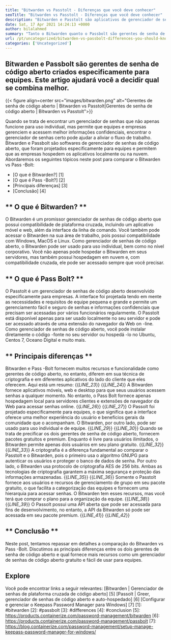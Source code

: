 ```yaml
---
title: "Bitwarden vs Passtolt - Diferenças que você deve conhecer" 
seoTitle: "Bitwarden vs Passtolt - Diferenças que você deve conhecer" 
description: "Bitwarden e Passtolt são aplicativos de gerenciador de senhas de código aberto criados para equipes. Este artigo ajudará você a decidir qual se combina melhor." 
date: Sat, 17 Apr 2021 14:24:13 +0000
author: bilalahmed
summary: "Tanto o Bitwarden quanto o Passbolt são gerentes de senha de código aberto criados especificamente para equipes. Este artigo ajudará você a decidir qual se combina melhor." 
url: /pt/uncategorized/bitwarden-vs-passbolt-differences-you-should-know/
categories: ['Uncategorized']
---
```


## Bitwarden e Passbolt são gerentes de senha de código aberto criados especificamente para equipes. Este artigo ajudará você a decidir qual se combina melhor.

{{< figure align=center src="images/bitwarden.png" alt="Gerentes de senha de código aberto | Bitwarden vs Passtolt|Gerentes de senha de código aberto | Bitwarden vs Passtolt">}}

Quando se trata de encontrar um gerenciador de senhas que não apenas funcione para uso individual, mas permite que equipes e empresas gerenciem e acessem melhor informações confidenciais, encontrar o gerenciador de senhas certo pode ajudar a aliviar o fluxo de trabalho. Bitwarden e Passbolt são softwares de gerenciador de senhas de código aberto, que foram projetados especificamente para equipes e permitem que as empresas hospedem os aplicativos localmente ou na nuvem. Abordaremos os seguintes tópicos neste post para comparar o Bitwarden vs Pass -Bolt:
  * [O que é Bitwarden?] [1]
  * [O que é Pass -Bolt?] [2]
  * [Principais diferenças] [3]
  * [Conclusão] [4]

## ** O que é Bitwarden? **
O Bitwarden é um promissor gerenciador de senhas de código aberto que possui compatibilidade de plataforma cruzada, incluindo um aplicativo móvel e web, além da interface da linha de comando. Você também pode acessar o Bitwarden na sua área de trabalho, pois possui compatibilidade com Windows, MacOS e Linux. Como gerenciador de senhas de código aberto, o Bitwarden pode ser usado para uso individual, bem como no nível corporativo. Você não apenas pode hospedar o Bitwarden em seus servidores, mas também possui hospedagem em nuvem e, com compatibilidade cruzada, ele pode ser acessado sempre que você precisar.

## ** O que é Pass Bolt? **
O Passtolt é um gerenciador de senhas de código aberto desenvolvido especificamente para empresas. A interface foi projetada tendo em mente as necessidades e requisitos de equipe pequena e grande e permite um gerenciamento fácil e seguro de senhas e informações confidenciais que precisam ser acessadas por vários funcionários regularmente. O Passtolt está disponível apenas para ser usado localmente no seu servidor e pode ser acessado através de uma extensão do navegador da Web on -line. Como gerenciador de senhas de código aberto, você pode instalar diretamente o código -fonte no seu servidor ou hospedá -lo no Ubuntu, Centos 7, Oceano Digital e muito mais.

## ** Principais diferenças **
Bitwarden e Pass -Bolt fornecem muitos recursos e funcionalidade como gerentes de código aberto, no entanto, diferem em sua técnica de criptografia e em diferentes aplicativos do lado do cliente que eles oferecem. Aqui está um resumo:
{{_LINE_23_}}
{{_LINE_24_}}
    A Bitwarden fornece aplicativos móveis, web e desktop para que seus usuários acessem senhas a qualquer momento. No entanto, o Pass Bolt fornece apenas hospedagem local para servidores clientes e extensões de navegador da Web para acessar senhas online.
{{_LINE_26_}}
{{_LINE_27_}}
    O Passolt foi projetado especificamente para equipes, o que significa que a interface oferece uma melhor experiência do usuário e benefícios gerais da comunidade que o acompanham. O Bitwarden, por outro lado, pode ser usado para uso individual e de equipe.
{{_LINE_29_}}
{{_LINE_30_}}
    Quando se trata de precificar os dois gerentes de senha de código aberto, fornecem pacotes gratuitos e premium. Enquanto é livre para usuários ilimitados, o Bitwarden permite apenas dois usuários em seu plano gratuito.
{{_LINE_32_}}
{{_LINE_33_}}
    A criptografia é a diferença fundamental ao comparar o Passtolt e o Bitwarden, pois o primeiro usa o algoritmo GNUPG para autenticar os usuários e proteger o banco de dados de senha. Por outro lado, o Bitwarden usa protocolo de criptografia AES de 256 bits. Ambas as tecnologias de criptografia garantem a máxima segurança e proteção das informações armazenadas.
{{_LINE_35_}}
{{_LINE_36_}}
    Somente o Passtolt fornece aos usuários e recursos de gerenciamento de grupo em seu pacote gratuito, o que facilita a categorização das equipes e fornecem uma hierarquia para acessar senhas. O Bitwarden tem esses recursos, mas você terá que comprar o plano para a organização da equipe.
{{_LINE_38_}}
{{_LINE_39_}}
    O Passolt possui uma API aberta que pode ser acessada para fins de desenvolvimento, no entanto, a API da Bitwarden só pode ser acessada em seu pacote premium.
{{_LINE_41_}}
{{_LINE_42_}}

## ** Conclusão **
Neste post, tentamos repassar em detalhes a comparação do Bitwarden vs Pass -Bolt. Discutimos as principais diferenças entre os dois gerentes de senha de código aberto e qual fornece mais recursos como um gerenciador de senhas de código aberto gratuito e fácil de usar para equipes.

## Explore
Você pode encontrar links a seguir relevantes:
[Bitwarden | Gerenciador de senhas de plataforma cruzada de código aberto] [5]
[Passolt | Greer, gerenciador de senhas de código aberto e auto-hospedado] [6]
[Configurar e gerenciar o Keepass Password Manager para Windows] [7]
[1]: #bitwarden
[2]: #passbolt
[3]: #differences
[4]: #conclusion
[5]: https://products.containerize.com/password-management/bitwarden
[6]: https://products.containerize.com/password-management/passbolt
[7]: https://blog.containerize.com/password-management/setup-manage-keepass-password-manager-for-windows/
